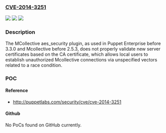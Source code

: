 ### [CVE-2014-3251](https://cve.mitre.org/cgi-bin/cvename.cgi?name=CVE-2014-3251)
![](https://img.shields.io/static/v1?label=Product&message=n%2Fa&color=blue)
![](https://img.shields.io/static/v1?label=Version&message=n%2Fa&color=blue)
![](https://img.shields.io/static/v1?label=Vulnerability&message=n%2Fa&color=brighgreen)

### Description

The MCollective aes_security plugin, as used in Puppet Enterprise before 3.3.0 and Mcollective before 2.5.3, does not properly validate new server certificates based on the CA certificate, which allows local users to establish unauthorized Mcollective connections via unspecified vectors related to a race condition.

### POC

#### Reference
- http://puppetlabs.com/security/cve/cve-2014-3251

#### Github
No PoCs found on GitHub currently.

